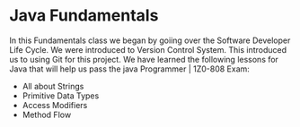 # Java Fundamentals

In this Fundamentals class we began by goiing over the Software Developer Life Cycle. We were introduced to Version Control System. This introduced us to using Git for this project. We have learned the following lessons for Java that will help us pass the java Programmer | 1Z0-808 Exam: 
- All about Strings
- Primitive Data Types
- Access Modifiers
- Method Flow
